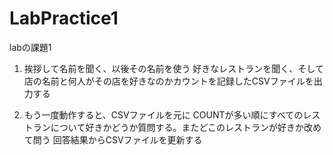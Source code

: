 # LabPractice1
labの課題1

1. 挨拶して名前を聞く、以後その名前を使う
好きなレストランを聞く、そして店の名前と何人がその店を好きなのかカウントを記録したCSVファイルを出力する

2. もう一度動作すると、CSVファイルを元に
COUNTが多い順にすべてのレストランについて好きかどうか質問する。またどこのレストランが好きか改めて問う
回答結果からCSVファイルを更新する